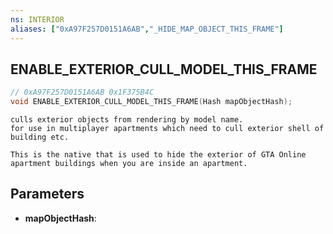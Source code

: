 ```yaml
---
ns: INTERIOR
aliases: ["0xA97F257D0151A6AB","_HIDE_MAP_OBJECT_THIS_FRAME"]
---
```

## ENABLE_EXTERIOR_CULL_MODEL_THIS_FRAME

```c
// 0xA97F257D0151A6AB 0x1F375B4C
void ENABLE_EXTERIOR_CULL_MODEL_THIS_FRAME(Hash mapObjectHash);
```

```
culls exterior objects from rendering by model name.
for use in multiplayer apartments which need to cull exterior shell of building etc.

This is the native that is used to hide the exterior of GTA Online apartment buildings when you are inside an apartment.
```

## Parameters
* **mapObjectHash**: 

